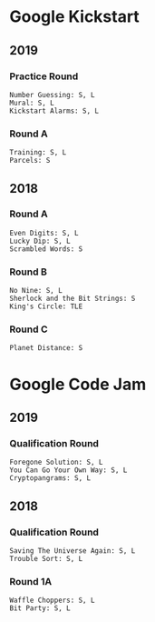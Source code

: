 # Google Kickstart

## 2019
### Practice Round
    Number Guessing: S, L
    Mural: S, L
    Kickstart Alarms: S, L

### Round A
	Training: S, L
	Parcels: S

## 2018
### Round A
    Even Digits: S, L
    Lucky Dip: S, L
    Scrambled Words: S
    
### Round B
    No Nine: S, L
    Sherlock and the Bit Strings: S
    King's Circle: TLE
    
### Round C
    Planet Distance: S

# Google Code Jam

## 2019
### Qualification Round
	Foregone Solution: S, L
	You Can Go Your Own Way: S, L
	Cryptopangrams: S, L

## 2018
### Qualification Round
	Saving The Universe Again: S, L
	Trouble Sort: S, L
	
### Round 1A
	Waffle Choppers: S, L
	Bit Party: S, L